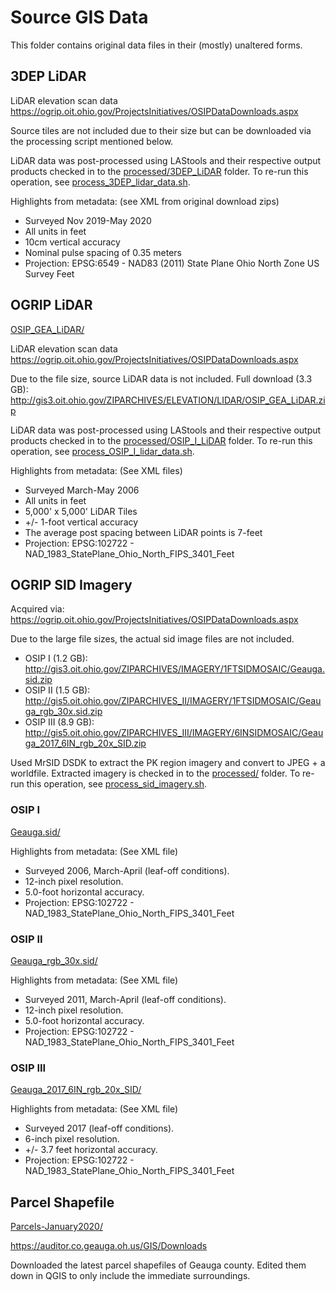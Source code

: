 # Source GIS Data
This folder contains original data files in their (mostly) unaltered forms.

## 3DEP LiDAR

LiDAR elevation scan data
https://ogrip.oit.ohio.gov/ProjectsInitiatives/OSIPDataDownloads.aspx

Source tiles are not included due to their size but can be downloaded via the processing script mentioned below.

LiDAR data was post-processed using LAStools and their respective
output products checked in to the [processed/3DEP_LiDAR](processed/3DEP_LiDAR) folder. To re-run this operation, see [process_3DEP_lidar_data.sh](process_3DEP_lidar_data.sh).

Highlights from metadata: (see XML from original download zips)
* Surveyed Nov 2019-May 2020
* All units in feet
* 10cm vertical accuracy
* Nominal pulse spacing of 0.35 meters
* Projection: EPSG:6549 - NAD83 (2011) State Plane Ohio North Zone US Survey Feet


## OGRIP LiDAR
[OSIP_GEA_LiDAR/](OSIP_GEA_LiDAR)

LiDAR elevation scan data
https://ogrip.oit.ohio.gov/ProjectsInitiatives/OSIPDataDownloads.aspx

Due to the file size, source LiDAR data is not included.
Full download (3.3 GB): http://gis3.oit.ohio.gov/ZIPARCHIVES/ELEVATION/LIDAR/OSIP_GEA_LiDAR.zip

LiDAR data was post-processed using LAStools and their respective
output products checked in to the [processed/OSIP_I_LiDAR](processed/OSIP_I_LiDAR) folder. To re-run this operation, see [process_OSIP_I_lidar_data.sh](process_OSIP_I_lidar_data.sh).

Highlights from metadata: (See XML files)
* Surveyed March-May 2006
* All units in feet
* 5,000' x 5,000' LiDAR Tiles
* +/- 1-foot vertical accuracy
* The average post spacing between LiDAR points is 7-feet
* Projection: EPSG:102722 - NAD_1983_StatePlane_Ohio_North_FIPS_3401_Feet


## OGRIP SID Imagery
Acquired via: https://ogrip.oit.ohio.gov/ProjectsInitiatives/OSIPDataDownloads.aspx

Due to the large file sizes, the actual sid image files are not included.

* OSIP I (1.2 GB): http://gis3.oit.ohio.gov/ZIPARCHIVES/IMAGERY/1FTSIDMOSAIC/Geauga.sid.zip
* OSIP II (1.5 GB): http://gis5.oit.ohio.gov/ZIPARCHIVES_II/IMAGERY/1FTSIDMOSAIC/Geauga_rgb_30x.sid.zip
* OSIP III (8.9 GB): http://gis5.oit.ohio.gov/ZIPARCHIVES_III/IMAGERY/6INSIDMOSAIC/Geauga_2017_6IN_rgb_20x_SID.zip

Used MrSID DSDK to extract the PK region imagery and convert to JPEG + a
worldfile. Extracted imagery is checked in to the [processed/](processed) folder.
To re-run this operation, see [process_sid_imagery.sh](process_sid_imagery.sh).

### OSIP I
[Geauga.sid/](Geauga.sid)

Highlights from metadata: (See XML file)
* Surveyed 2006, March-April (leaf-off conditions).
* 12-inch pixel resolution.
* 5.0-foot horizontal accuracy.
* Projection: EPSG:102722 - NAD_1983_StatePlane_Ohio_North_FIPS_3401_Feet

### OSIP II
[Geauga_rgb_30x.sid/](Geauga_rgb_30x.sid)

Highlights from metadata: (See XML file)
* Surveyed 2011, March-April (leaf-off conditions).
* 12-inch pixel resolution.
* 5.0-foot horizontal accuracy.
* Projection: EPSG:102722 - NAD_1983_StatePlane_Ohio_North_FIPS_3401_Feet

### OSIP III
[Geauga_2017_6IN_rgb_20x_SID/](Geauga_2017_6IN_rgb_20x_SID)

Highlights from metadata: (See XML file)
* Surveyed 2017 (leaf-off conditions).
* 6-inch pixel resolution.
* +/- 3.7 feet horizontal accuracy.
* Projection: EPSG:102722 - NAD_1983_StatePlane_Ohio_North_FIPS_3401_Feet

## Parcel Shapefile
[Parcels-January2020/](Parcels-January2020)

https://auditor.co.geauga.oh.us/GIS/Downloads

Downloaded the latest parcel shapefiles of Geauga county. Edited them down in
QGIS to only include the immediate surroundings.
